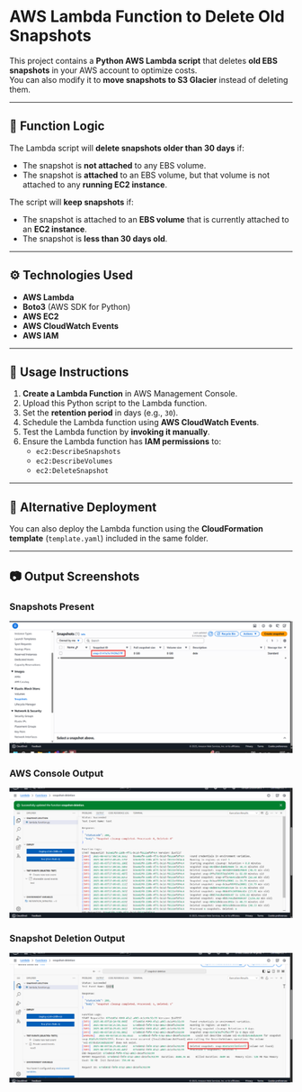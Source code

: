 # AWS Lambda Function to Delete Old Snapshots

This project contains a **Python AWS Lambda script** that deletes **old EBS snapshots** in your AWS account to optimize costs.  
You can also modify it to **move snapshots to S3 Glacier** instead of deleting them.

---

## 📝 Function Logic

The Lambda script will **delete snapshots older than 30 days** if:

- The snapshot is **not attached** to any EBS volume.
- The snapshot is **attached** to an EBS volume, but that volume is not attached to any **running EC2 instance**.

The script will **keep snapshots** if:

- The snapshot is attached to an **EBS volume** that is currently attached to an **EC2 instance**.
- The snapshot is **less than 30 days old**.

---

## ⚙️ Technologies Used
- **AWS Lambda**
- **Boto3** (AWS SDK for Python)
- **AWS EC2**
- **AWS CloudWatch Events**
- **AWS IAM**

---

## 🚀 Usage Instructions

1. **Create a Lambda Function** in AWS Management Console.
2. Upload this Python script to the Lambda function.
3. Set the **retention period** in days (e.g., `30`).
4. Schedule the Lambda function using **AWS CloudWatch Events**.
5. Test the Lambda function by **invoking it manually**.
6. Ensure the Lambda function has **IAM permissions** to:
   - `ec2:DescribeSnapshots`
   - `ec2:DescribeVolumes`
   - `ec2:DeleteSnapshot`

---

## 📌 Alternative Deployment
You can also deploy the Lambda function using the **CloudFormation template** (`template.yaml`) included in the same folder.

---

## 📷 Output Screenshots

### Snapshots Present
![Snapshots Present](./snapshot_present2.png)

### AWS Console Output
![AWS Console Output](./output_in_AWS.png)

### Snapshot Deletion Output
![Snapshot Delete Output](./Snapshot_delete_output2.png)
